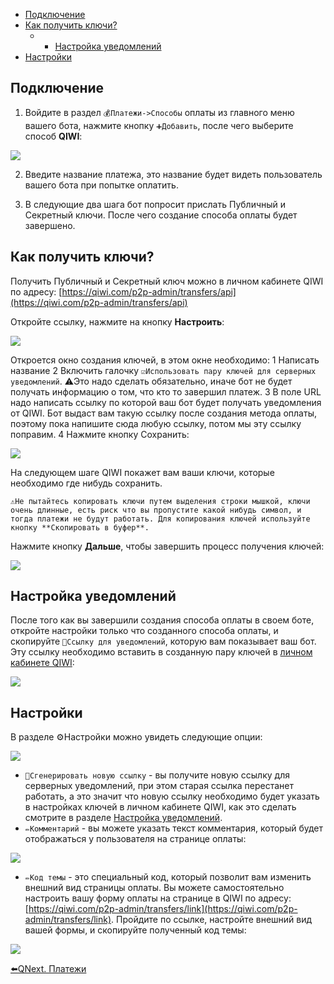 * [Подключение](#подключение)
* [Как получить ключи?](#как-получить-ключи?)
  * -  [Настройка уведомлений](#настроика-уведомлении)
* [Настройки](#настроики)
## Подключение

1) Войдите в раздел `💰Платежи->Способы` оплаты из главного меню вашего бота, нажмите кнопку `➕Добавить`, после чего выберите способ **QIWI**: 

![](./1.png)

2) Введите название платежа, это название будет видеть пользователь вашего бота при попытке оплатить.

3) В следующие два шага бот попросит прислать Публичный и Секретный ключи. После чего создание способа оплаты будет завершено. 
## Как получить ключи?

Получить Публичный и Секретный ключ можно в личном кабинете QIWI по адресу: [https://qiwi.com/p2p-admin/transfers/api](https://qiwi.com/p2p-admin/transfers/api)

Откройте ссылку, нажмите на кнопку **Настроить**:

![](./2.png)

Откроется окно создания ключей, в этом окне необходимо:
1 Написать название
2 Включить галочку `☑️Использовать пару ключей для серверных уведомлений`. ⚠️Это надо сделать обязательно, иначе бот не будет получать информацию о том, что кто то завершил платеж.
3 В поле URL надо написать ссылку по которой ваш бот будет получать уведомления от QIWI. Бот выдаст вам такую ссылку после создания метода оплаты, поэтому пока напишите сюда любую ссылку, потом мы эту ссылку поправим.
4 Нажмите кнопку Сохранить:

![](./3.png)

На следующем шаге QIWI покажет вам ваши ключи, которые необходимо где нибудь сохранить.
```plain
⚠️Не пытайтесь копировать ключи путем выделения строки мышкой, ключи очень длинные, есть риск что вы пропустите какой нибудь символ, и тогда платежи не будут работать. Для копирования ключей используйте кнопку **Скопировать в буфер**.
```

Нажмите кнопку **Дальше**, чтобы завершить процесс получения ключей:

![](./4.png)
## Настройка уведомлений

После того как вы завершили создания способа оплаты в своем боте, откройте настройки только что созданного способа оплаты, и скопируйте `🔔Cсылку для уведомлений`, которую вам показывает ваш бот. Эту ссылку необходимо вставить в созданную пару ключей в [личном кабинете QIWI](https://qiwi.com/p2p-admin/transfers/api):

![](./5.png)


## Настройки

В разделе ⚙️Настройки можно увидеть следующие опции:

![](./6.png)
* `🔔Сгенерировать новую ссылку` - вы получите новую ссылку для серверных уведомлений, при этом старая ссылка перестанет работать, а это значит что новую ссылку необходимо будет указать в настройках ключей в личном кабинете QIWI, как это сделать смотрите в разделе [Настройка уведомлений](#настроика-уведомлении).
* `✏️Комментарий` - вы можете указать текст комментария, который будет отображаться у пользователя на странице оплаты:

![](./7.png)
* `✏️Код темы` - это специальный код, который позволит вам изменить внешний вид страницы оплаты. Вы можете самостоятельно настроить вашу форму оплаты на странице в QIWI по адресу: [https://qiwi.com/p2p-admin/transfers/link](https://qiwi.com/p2p-admin/transfers/link). Пройдите по ссылке, настройте внешний вид вашей формы, и скопируйте полученный код темы:

![](./8.png)

[⬅️QNext. Платежи](/docs-test/_export/pay)
  
